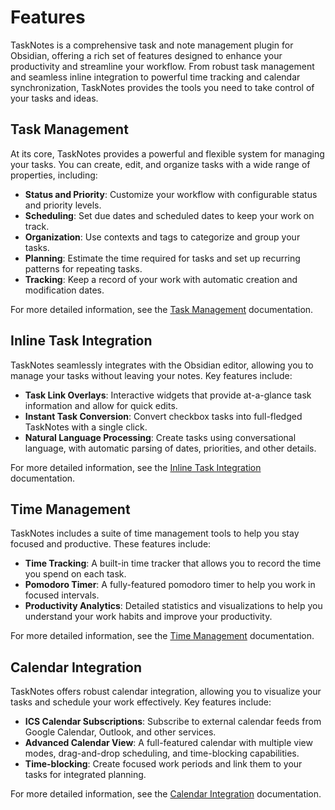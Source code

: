 # Features

TaskNotes is a comprehensive task and note management plugin for Obsidian, offering a rich set of features designed to enhance your productivity and streamline your workflow. From robust task management and seamless inline integration to powerful time tracking and calendar synchronization, TaskNotes provides the tools you need to take control of your tasks and ideas.

## Task Management

At its core, TaskNotes provides a powerful and flexible system for managing your tasks. You can create, edit, and organize tasks with a wide range of properties, including:

- **Status and Priority**: Customize your workflow with configurable status and priority levels.
- **Scheduling**: Set due dates and scheduled dates to keep your work on track.
- **Organization**: Use contexts and tags to categorize and group your tasks.
- **Planning**: Estimate the time required for tasks and set up recurring patterns for repeating tasks.
- **Tracking**: Keep a record of your work with automatic creation and modification dates.

For more detailed information, see the [Task Management](features/task-management.md) documentation.

## Inline Task Integration

TaskNotes seamlessly integrates with the Obsidian editor, allowing you to manage your tasks without leaving your notes. Key features include:

- **Task Link Overlays**: Interactive widgets that provide at-a-glance task information and allow for quick edits.
- **Instant Task Conversion**: Convert checkbox tasks into full-fledged TaskNotes with a single click.
- **Natural Language Processing**: Create tasks using conversational language, with automatic parsing of dates, priorities, and other details.

For more detailed information, see the [Inline Task Integration](features/inline-tasks.md) documentation.

## Time Management

TaskNotes includes a suite of time management tools to help you stay focused and productive. These features include:

- **Time Tracking**: A built-in time tracker that allows you to record the time you spend on each task.
- **Pomodoro Timer**: A fully-featured pomodoro timer to help you work in focused intervals.
- **Productivity Analytics**: Detailed statistics and visualizations to help you understand your work habits and improve your productivity.

For more detailed information, see the [Time Management](features/time-tracking.md) documentation.

## Calendar Integration

TaskNotes offers robust calendar integration, allowing you to visualize your tasks and schedule your work effectively. Key features include:

- **ICS Calendar Subscriptions**: Subscribe to external calendar feeds from Google Calendar, Outlook, and other services.
- **Advanced Calendar View**: A full-featured calendar with multiple view modes, drag-and-drop scheduling, and time-blocking capabilities.
- **Time-blocking**: Create focused work periods and link them to your tasks for integrated planning.

For more detailed information, see the [Calendar Integration](features/calendar-integration.md) documentation.
